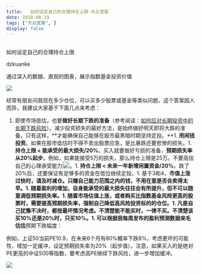 ```yaml
---
title:   如何设定自己的合理持仓上限-大众宽客
date: 2018-08-19
tags: ["大众宽客", ]
display: false
---
```



## 



如何设定自己的合理持仓上限




dzkuanke




通过深入的数据、直观的图表，展示指数基金投资价值


<img class="" data-copyright="0" data-ratio="0.7491666666666666" data-s="300,640" src="https://mmbiz.qpic.cn/mmbiz_jpg/PKw3FQPmhIj10VqnUZkAloicyqVZJOnuMlNf7EkdYAkYcFe3JKHyUSyOL10Tib91SAVXtaPqVLkDuichBTibfjVjpg/640?wx_fmt=jpeg" data-type="jpeg" data-w="1200" style=""/>



经常有朋友问我现在多少仓位，可以买多少股票或基金等类似问题，这个答案因人而异，我建议大家基于下面几点来考虑：


1. 即使市场低估，也要**做好长期下跌的准备**（参考阅读：[如何应对长期投资中的长期下跌风险](http://mp.weixin.qq.com/s?__biz=MzAwMTc1MDcwNw==&amp;mid=2648272839&amp;idx=1&amp;sn=1a5a3ef8d64854d2295ab552eb46bee2&amp;chksm=82f92c1bb58ea50d7fa08b67e587847451caa1d8a2be8d3c4506a0d11c47e6b96c9903ddec60&amp;scene=21#wechat_redirect)）。减少投资损失的最好方法，是始终做好明天即将大跌的准备。只有这样，**才能确保自己能够在股市最黑暗时期坚持定投。**1. **用闲钱投资**。如果在股市低估时不得不卖出股票应急，是比暴跌还要悲惨的损失。1. **持仓上限 &lt; 能承受的最大损失/20%**。买入就要做好亏损的准备，**预期损失率从20%起步**。例如，如果能接受5万的损失，那么持仓上限是25万。不要高估自己的心理承受能力<img src="https://res.wx.qq.com/mpres/htmledition/images/icon/common/emotion_panel/emoji_wx/2_05.png" data-ratio="1" data-w="20" style="display:inline-block;width:20px;vertical-align:text-bottom;"/>。1. **持仓上限 &lt; 未来一年新增闲置资金/20%**。跌了20%后，还要保证有足够多的资金在低位继续定投。1. 基于3和4，**市值上涨过快时，请及时减仓。**只赚自己能力范围之内的钱，不用在意是否会卖得太早。1. 随着盈利的增加，自身能承受的最大损失往往会有所提升，但不可以随意调低预期损失率。1. 随着市场估值上涨，或者购买比指数基金风险更高的股票时，需要提高预期损失率，强制自己降低高风险投资标的的仓位。1. 凡是自己犹豫不决时，都按最坏情况考虑。不清楚能不能买时，一律不买。不清楚该买10%还是20%时，只买10%。1. 可以根据我每周发布的盈利预测数据来**毛估估**预期下跌幅度：


例如，上证50当前PE10.9，在未来6个月有80%概率下跌8%，考虑更坏的可能性，增加一定缓冲，设定预期损失率为20%（起步值）。注意，如果买入的是绝对PE更高的中证500等指数，要考虑高PE继续下跌风险，进一步增加缓冲。

<img class="" data-copyright="0" data-ratio="0.11790393013100436" data-s="300,640" src="https://mmbiz.qpic.cn/mmbiz_png/PKw3FQPmhIj10VqnUZkAloicyqVZJOnuMWkeg6yVNKntlCL6kJ3fDZp8EunnDETwJpKDOicicEQGficLXGjk79UcIg/640?wx_fmt=png" data-type="png" data-w="916" style=""/>